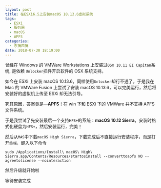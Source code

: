 ```yaml
---
layout: post
title: 在ESXi6.5上安装macOS 10.13.6虚拟系统
tags:
  - ESXi
  - 服务器
  - macOS
  - APFS
categories:
  - 东搞西搞
date: 2018-07-30 18:19:00
---
```


曾经在 Windows 的 VMWare Workstations 上安装过`OSX 10.11 EI Capitan`系统, 是依赖 `Unlocker`插件开启软件的 OSX 系统支持。

如今在 ESXi 上安装 macOS 10.13.6，同样使用`Unlocker`却行不通了。于是我在 Mac 的 VMWare Fusion 上尝试了安装 macOS 10.13.6，可以完美运行，然后将安装好的虚拟机上传至 ESXi 却无法引导。

究其原因，答案竟是—**APFS**！在 win 下和 ESXi 下的 VMWare 并不支持 APFS 文件系统。

于是我尝试了先安装最后一个支持`HFS+`的系统：**macOS 10.12 Sierra**，安装时格式化硬盘为`HFS+`，然后安装运行，完美！

然后从`MAS`中下载`macOS High Sierra`，下载完成后不直接运行安装程序，而是打开`终端`，键入以下命令

```
sudo /Applications/Install\ macOS\ High\ Sierra.app/Contents/Resources/startosinstall --converttoapfs NO --agreetolicense --nointeraction
```

然后升级就开始啦

等待安装完成

